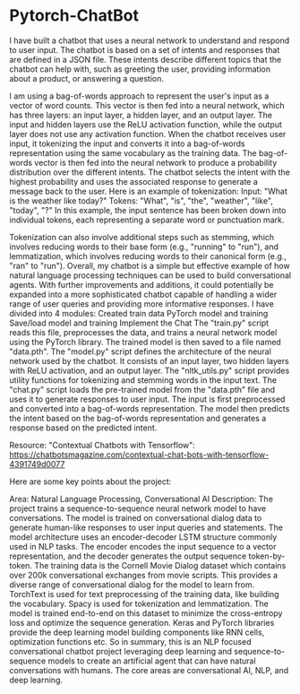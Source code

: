 # Pytorch-ChatBot
I have built a chatbot that uses a neural network to understand and respond to user input. The chatbot is based on a set of intents and responses that are defined in a JSON file. These intents describe different topics that the chatbot can help with, such as greeting the user, providing information about a product, or answering a question.


I am using a bag-of-words approach to represent the user's input as a vector of word counts. This vector is then fed into a neural network, which has three layers: an input layer, a hidden layer, and an output layer. The input and hidden layers use the ReLU activation function, while the output layer does not use any activation function. 
When the chatbot receives user input, it tokenizing the input and converts it into a bag-of-words representation using the same vocabulary as the training data. The bag-of-words vector is then fed into the neural network to produce a probability distribution over the different intents. The chatbot selects the intent with the highest probability and uses the associated response to generate a message back to the user.
Here is an example of tokenization:
Input: "What is the weather like today?"
Tokens: "What", "is", "the", "weather", "like", "today", "?"
In this example, the input sentence has been broken down into individual tokens, each representing a separate word or punctuation mark.

Tokenization can also involve additional steps such as stemming, which involves reducing words to their base form (e.g., "running" to "run"), and lemmatization, which involves reducing words to their canonical form (e.g., "ran" to "run").
Overall, my chatbot is a simple but effective example of how natural language processing techniques can be used to build conversational agents. With further improvements and additions, it could potentially be expanded into a more sophisticated chatbot capable of handling a wider range of user queries and providing more informative responses.
I have divided into 4 modules:
Created train data
PyTorch model and training
Save/load model and training
Implement the Chat
The "train.py" script reads this file, preprocesses the data, and trains a neural network model using the PyTorch library. The trained model is then saved to a file named "data.pth".
The "model.py" script defines the architecture of the neural network used by the chatbot. It consists of an input layer, two hidden layers with ReLU activation, and an output layer.
The "nltk_utils.py" script provides utility functions for tokenizing and stemming words in the input text.
The "chat.py" script loads the pre-trained model from the "data.pth" file and uses it to generate responses to user input. The input is first preprocessed and converted into a bag-of-words representation. The model then predicts the intent based on the bag-of-words representation and generates a response based on the predicted intent.

Resource: 
 "Contextual Chatbots with Tensorflow": https://chatbotsmagazine.com/contextual-chat-bots-with-tensorflow-4391749d0077


Here are some key points about the project:

Area: Natural Language Processing, Conversational AI
Description: The project trains a sequence-to-sequence neural network model to have conversations. The model is trained on conversational dialog data to generate human-like responses to user input queries and statements.
The model architecture uses an encoder-decoder LSTM structure commonly used in NLP tasks. The encoder encodes the input sequence to a vector representation, and the decoder generates the output sequence token-by-token.
The training data is the Cornell Movie Dialog dataset which contains over 200k conversational exchanges from movie scripts. This provides a diverse range of conversational dialog for the model to learn from.
TorchText is used for text preprocessing of the training data, like building the vocabulary. Spacy is used for tokenization and lemmatization.
The model is trained end-to-end on this dataset to minimize the cross-entropy loss and optimize the sequence generation.
Keras and PyTorch libraries provide the deep learning model building components like RNN cells, optimization functions etc.
So in summary, this is an NLP focused conversational chatbot project leveraging deep learning and sequence-to-sequence models to create an artificial agent that can have natural conversations with humans. The core areas are conversational AI, NLP, and deep learning.
